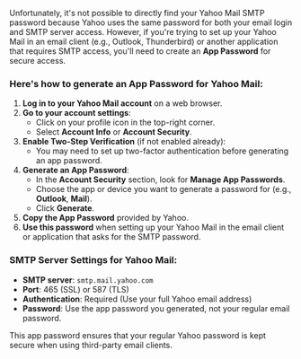 Unfortunately, it's not possible to directly find your Yahoo Mail SMTP password because Yahoo uses the same password for both your email login and SMTP server access. However, if you're trying to set up your Yahoo Mail in an email client (e.g., Outlook, Thunderbird) or another application that requires SMTP access, you'll need to create an **App Password** for secure access.

### Here's how to generate an App Password for Yahoo Mail:

1. **Log in to your Yahoo Mail account** on a web browser.
2. **Go to your account settings**:
   - Click on your profile icon in the top-right corner.
   - Select **Account Info** or **Account Security**.
3. **Enable Two-Step Verification** (if not enabled already):
   - You may need to set up two-factor authentication before generating an app password.
4. **Generate an App Password**:
   - In the **Account Security** section, look for **Manage App Passwords**.
   - Choose the app or device you want to generate a password for (e.g., **Outlook**, **Mail**).
   - Click **Generate**.
5. **Copy the App Password** provided by Yahoo.
6. **Use this password** when setting up your Yahoo Mail in the email client or application that asks for the SMTP password.

### SMTP Server Settings for Yahoo Mail:
- **SMTP server**: `smtp.mail.yahoo.com`
- **Port**: 465 (SSL) or 587 (TLS)
- **Authentication**: Required (Use your full Yahoo email address)
- **Password**: Use the app password you generated, not your regular email password.

This app password ensures that your regular Yahoo password is kept secure when using third-party email clients.